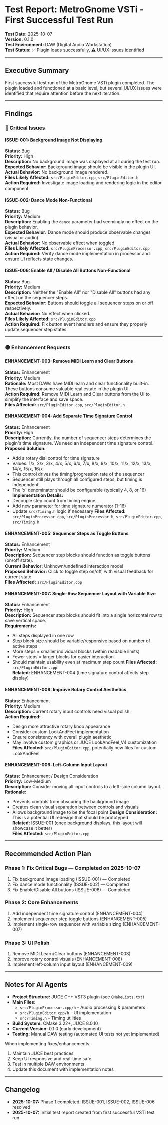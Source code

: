 # Test Report: MetroGnome VSTi - First Successful Test Run

**Test Date:** 2025-10-07  
**Version:** 0.1.0  
**Test Environment:** DAW (Digital Audio Workstation)  
**Test Status:** ✅ Plugin loads successfully, ⚠️ UI/UX issues identified

---

## Executive Summary

First successful test run of the MetroGnome VSTi plugin completed. The plugin loaded and functioned at a basic level, but several UI/UX issues were identified that require attention before the next iteration.

---

## Findings

### 🔴 Critical Issues

#### ISSUE-001: Background Image Not Displaying
**Status:** Bug  
**Priority:** High  
**Description:** No background image was displayed at all during the test run.  
**Expected Behavior:** Background image should be visible in the plugin UI.  
**Actual Behavior:** No background image rendered.  
**Files Likely Affected:** `src/PluginEditor.cpp`, `src/PluginEditor.h`  
**Action Required:** Investigate image loading and rendering logic in the editor component.

#### ISSUE-002: Dance Mode Non-Functional
**Status:** Bug  
**Priority:** Medium  
**Description:** Enabling the `dance` parameter had seemingly no effect on the plugin behavior.  
**Expected Behavior:** Dance mode should produce observable changes (visual or audio).  
**Actual Behavior:** No observable effect when toggled.  
**Files Likely Affected:** `src/PluginProcessor.cpp`, `src/PluginEditor.cpp`  
**Action Required:** Verify dance mode implementation in processor and ensure UI reflects state changes.

#### ISSUE-006: Enable All / Disable All Buttons Non-Functional
**Status:** Bug  
**Priority:** Medium  
**Description:** Neither the "Enable All" nor "Disable All" buttons had any effect on the sequencer steps.  
**Expected Behavior:** Buttons should toggle all sequencer steps on or off respectively.  
**Actual Behavior:** No effect when clicked.  
**Files Likely Affected:** `src/PluginEditor.cpp`  
**Action Required:** Fix button event handlers and ensure they properly update sequencer step states.

---

### 🟡 Enhancement Requests

#### ENHANCEMENT-003: Remove MIDI Learn and Clear Buttons
**Status:** Enhancement  
**Priority:** Medium  
**Rationale:** Most DAWs have MIDI learn and clear functionality built-in. These buttons consume valuable real estate in the plugin UI.  
**Action Required:** Remove MIDI Learn and Clear buttons from the UI to simplify the interface and save space.  
**Files Affected:** `src/PluginEditor.cpp`, `src/PluginEditor.h`

#### ENHANCEMENT-004: Add Separate Time Signature Control
**Status:** Enhancement  
**Priority:** High  
**Description:** Currently, the number of sequencer steps determines the plugin's time signature. We need an independent time signature control.  
**Proposed Solution:**
- Add a rotary dial control for time signature
- Values: 1/x, 2/x, 3/x, 4/x, 5/x, 6/x, 7/x, 8/x, 9/x, 10/x, 11/x, 12/x, 13/x, 14/x, 15/x, 16/x
- This control drives the timing/progression rate of the sequencer
- Sequencer still plays through all configured steps, but timing is independent
- The 'x' denominator should be configurable (typically 4, 8, or 16)
**Implementation Details:**
- Decouple step count from timing engine
- Add new parameter for time signature numerator (1-16)
- Update `src/Timing.h` logic if necessary
**Files Affected:** `src/PluginProcessor.cpp`, `src/PluginProcessor.h`, `src/PluginEditor.cpp`, `src/Timing.h`

#### ENHANCEMENT-005: Sequencer Steps as Toggle Buttons
**Status:** Enhancement  
**Priority:** Medium  
**Description:** Sequencer step blocks should function as toggle buttons (on/off state).  
**Current Behavior:** Unknown/undefined interaction model  
**Proposed Behavior:** Click to toggle step on/off, with visual feedback for current state  
**Files Affected:** `src/PluginEditor.cpp`

#### ENHANCEMENT-007: Single-Row Sequencer Layout with Variable Size
**Status:** Enhancement  
**Priority:** High  
**Description:** Sequencer step blocks should fit into a single horizontal row to save vertical space.  
**Requirements:**
- All steps displayed in one row
- Step block size should be variable/responsive based on number of active steps
- More steps = smaller individual blocks (within readable limits)
- Fewer steps = larger blocks for easier interaction
- Should maintain usability even at maximum step count
**Files Affected:** `src/PluginEditor.cpp`  
**Related:** ENHANCEMENT-004 (time signature control affects step display)

#### ENHANCEMENT-008: Improve Rotary Control Aesthetics
**Status:** Enhancement  
**Priority:** Medium  
**Description:** Current rotary input controls need visual polish.  
**Action Required:**
- Design more attractive rotary knob appearance
- Consider custom LookAndFeel implementation
- Ensure consistency with overall plugin aesthetic
- May involve custom graphics or JUCE LookAndFeel_V4 customization
**Files Affected:** `src/PluginEditor.cpp`, potentially new files for custom LookAndFeel

#### ENHANCEMENT-009: Left-Column Input Layout
**Status:** Enhancement / Design Consideration  
**Priority:** Low-Medium  
**Description:** Consider moving all input controls to a left-side column layout.  
**Rationale:** 
- Prevents controls from obscuring the background image
- Creates clean visual separation between controls and visuals
- Allows background image to be the focal point
**Design Consideration:** This is a potential UI redesign that should be prototyped  
**Related:** ISSUE-001 (once background displays, this layout will showcase it better)  
**Files Affected:** `src/PluginEditor.cpp`

---

## Recommended Action Plan

### Phase 1: Fix Critical Bugs — Completed on 2025-10-07
1. Fix background image loading (ISSUE-001) — Completed
2. Fix dance mode functionality (ISSUE-002) — Completed
3. Fix Enable/Disable All buttons (ISSUE-006) — Completed

### Phase 2: Core Enhancements
1. Add independent time signature control (ENHANCEMENT-004)
2. Implement sequencer step toggle buttons (ENHANCEMENT-005)
3. Implement single-row sequencer with variable sizing (ENHANCEMENT-007)

### Phase 3: UI Polish
1. Remove MIDI Learn/Clear buttons (ENHANCEMENT-003)
2. Improve rotary control visuals (ENHANCEMENT-008)
3. Implement left-column input layout (ENHANCEMENT-009)

---

## Notes for AI Agents

- **Project Structure:** JUCE C++ VST3 plugin (see `CMakeLists.txt`)
- **Main Files:** 
  - `src/PluginProcessor.cpp/h` - Audio processing & parameters
  - `src/PluginEditor.cpp/h` - UI implementation
  - `src/Timing.h` - Timing utilities
- **Build System:** CMake 3.22+, JUCE 8.0.10
- **Current Version:** 0.1.0 (early development)
- **Testing:** Manual DAW testing (automated UI tests not yet implemented)

When implementing fixes/enhancements:
1. Maintain JUCE best practices
2. Keep UI responsive and real-time safe
3. Test in multiple DAW environments
4. Update this document with implementation notes

---

## Changelog

- **2025-10-07:** Phase 1 completed: ISSUE-001, ISSUE-002, ISSUE-006 resolved
- **2025-10-07:** Initial test report created from first successful VSTi test run
